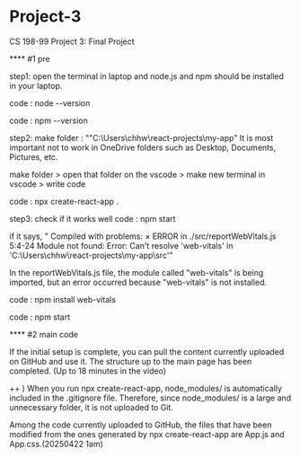 # Project-3
CS 198-99 Project 3: Final Project

**** #1 pre

step1: open the terminal in laptop and 
node.js and npm should be installed in your laptop.

  code : node --version

  
  code : npm --version


step2: make folder : ""C:\Users\chhw\react-projects\my-app"
It is most important not to work in OneDrive folders such as Desktop, Documents, Pictures, etc.

make folder > open that folder on the vscode > make new terminal in vscode > write code

  code : npx create-react-app .


step3: check if it works well
  code : npm start

if it says, " Compiled with problems: ×
ERROR in ./src/reportWebVitals.js 5:4-24
Module not found: Error: Can't resolve 'web-vitals' in 'C:\Users\chhw\react-projects\my-app\src'"

In the reportWebVitals.js file, the module called "web-vitals" is being imported, but an error occurred because "web-vitals" is not installed.

  code : npm install web-vitals


  code : npm start

**** #2 main code

If the initial setup is complete, you can pull the content currently uploaded on GitHub and use it.
The structure up to the main page has been completed. (Up to 18 minutes in the video)

++ ) When you run npx create-react-app, node_modules/ is automatically included in the .gitignore file.
Therefore, since node_modules/ is a large and unnecessary folder, it is not uploaded to Git.

Among the code currently uploaded to GitHub, the files that have been modified from the ones generated by npx create-react-app are App.js and App.css.(20250422 1am)
